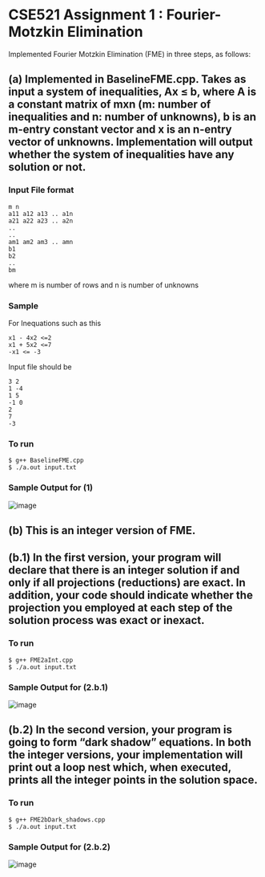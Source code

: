 # CSE521 Assignment 1 : Fourier-Motzkin Elimination
 
Implemented Fourier Motzkin Elimination (FME) in three steps, as follows: </br>
## (a) Implemented in BaselineFME.cpp. Takes as input a system of inequalities, Ax ≤ b, where A is a constant matrix of mxn (m: number of inequalities and n: number of unknowns), b is an m-entry constant vector and x is an n-entry vector of unknowns. Implementation will output whether the system of inequalities have any solution or not.  
### Input File format
```
m n
a11 a12 a13 .. a1n 
a21 a22 a23 .. a2n
..
..
am1 am2 am3 .. amn
b1
b2
..
bm
```
where m is number of rows and n is number of unknowns

### Sample 
For Inequations such as this
```
x1 - 4x2 <=2
x1 + 5x2 <=7
-x1 <= -3
```
Input file should be
```
3 2
1 -4
1 5
-1 0
2
7
-3
```
### To run

```
$ g++ BaselineFME.cpp
$ ./a.out input.txt

```
### Sample Output for (1)
![image](https://user-images.githubusercontent.com/112839333/201240189-de8f2924-a167-4767-9585-d8965caea6de.png)


## (b) This is  an  integer  version  of  FME. 
 
## (b.1) In the first version, your program will declare that there is an integer solution if and only if all projections (reductions) are exact. In addition, your code should indicate whether  the projection  you employed at each step of the solution process was exact or inexact.   
### To run

```
$ g++ FME2aInt.cpp
$ ./a.out input.txt

```
### Sample Output for (2.b.1)
![image](https://user-images.githubusercontent.com/112839333/201255025-ca132e03-728a-4b03-9633-c17765c9be9e.png)

## (b.2) In the second version, your program is going to form “dark shadow” equations.  In both the integer versions, your implementation will print out a loop nest which, when executed, prints all the integer points in the solution space.  
### To run

```
$ g++ FME2bDark_shadows.cpp
$ ./a.out input.txt

```
### Sample Output for (2.b.2)
![image](https://user-images.githubusercontent.com/112839333/201260033-b2d5402d-e429-4865-8ce8-961c2b912cd5.png)


